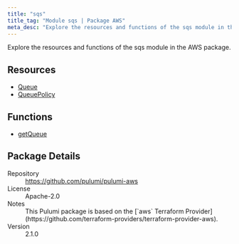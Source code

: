 ```yaml
---
title: "sqs"
title_tag: "Module sqs | Package AWS"
meta_desc: "Explore the resources and functions of the sqs module in the AWS package."
---
```


<!-- WARNING: this file was generated by Pulumi Docs Generator. -->
<!-- Do not edit by hand unless you're certain you know what you are doing! -->

Explore the resources and functions of the sqs module in the AWS package.

<h2 id="resources">Resources</h2>
<ul class="api">
    <li><a href="queue" title="Queue"><span class="symbol resource"></span>Queue</a></li>
    <li><a href="queuepolicy" title="QueuePolicy"><span class="symbol resource"></span>QueuePolicy</a></li>
</ul>

<h2 id="functions">Functions</h2>
<ul class="api">
    <li><a href="getqueue" title="getQueue"><span class="symbol function"></span>getQueue</a></li>
</ul>

<h2 id="package-details">Package Details</h2>
<dl class="package-details">
	<dt>Repository</dt>
	<dd><a href="https://github.com/pulumi/pulumi-aws">https://github.com/pulumi/pulumi-aws</a></dd>
	<dt>License</dt>
	<dd>Apache-2.0</dd>
	<dt>Notes</dt>
	<dd>This Pulumi package is based on the [`aws` Terraform Provider](https://github.com/terraform-providers/terraform-provider-aws).</dd>
	<dt>Version</dt>
	<dd>2.1.0</dd>
</dl>

